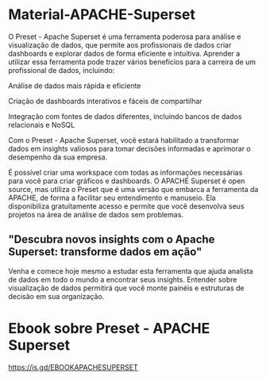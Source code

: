 # Material-APACHE-Superset

O Preset - Apache Superset é uma ferramenta poderosa para análise e visualização de dados, que permite aos profissionais de dados criar dashboards e explorar dados de forma eficiente e intuitiva. Aprender a utilizar essa ferramenta pode trazer vários benefícios para a carreira de um profissional de dados, incluindo:

Análise de dados mais rápida e eficiente

Criação de dashboards interativos e fáceis de compartilhar

Integração com fontes de dados diferentes, incluindo bancos de dados relacionais e NoSQL

Com o Preset - Apache Superset, você estará habilitado a transformar dados em insights valiosos para tomar decisões informadas e aprimorar o desempenho da sua empresa.

É possível criar uma workspace com todas as informações necessárias para você para criar gráficos e dashboards. O APACHE Superset é open source, mas utiliza o Preset que é uma versão que embarca a ferramenta da APACHE, de forma a facilitar seu entendimento e manuseio. Ela disponibiliza gratuitamente acesso e permite que você desenvolva seus projetos na área de análise de dados sem problemas.

## "Descubra novos insights com o Apache Superset: transforme dados em ação"

Venha e comece hoje mesmo a estudar esta ferramenta que ajuda analista de dados em todo o mundo a encontrar seus insights. Entender sobre visualização de dados permitirá que você monte painéis e estruturas de decisão em sua organização.

# Ebook sobre Preset - APACHE Superset
https://is.gd/EBOOKAPACHESUPERSET
